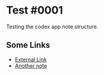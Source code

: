 # Test #0001

Testing the codex app note structure.

## Some Links

* [External Link](http://blog.j1x.co)
* [Another note](Test-0002/index.md)
